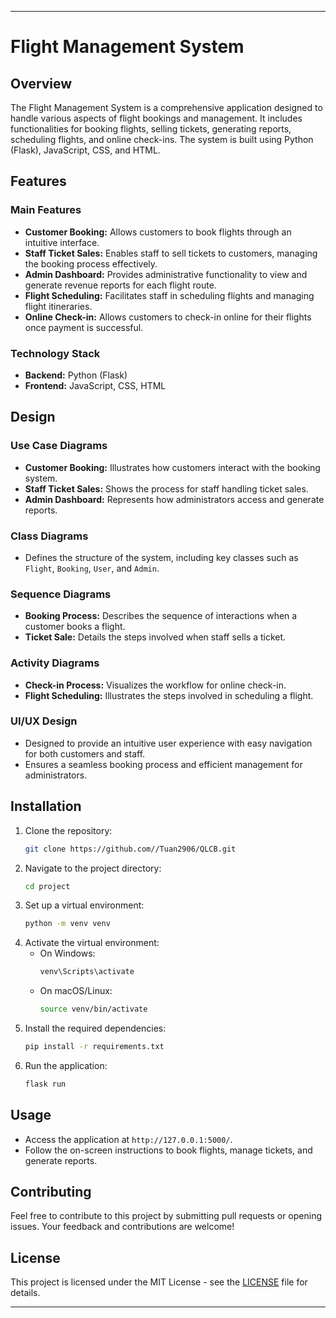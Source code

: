 
---

# Flight Management System

## Overview

The Flight Management System is a comprehensive application designed to handle various aspects of flight bookings and management. It includes functionalities for booking flights, selling tickets, generating reports, scheduling flights, and online check-ins. The system is built using Python (Flask), JavaScript, CSS, and HTML.

## Features

### Main Features

- **Customer Booking:** Allows customers to book flights through an intuitive interface.
- **Staff Ticket Sales:** Enables staff to sell tickets to customers, managing the booking process effectively.
- **Admin Dashboard:** Provides administrative functionality to view and generate revenue reports for each flight route.
- **Flight Scheduling:** Facilitates staff in scheduling flights and managing flight itineraries.
- **Online Check-in:** Allows customers to check-in online for their flights once payment is successful.

### Technology Stack

- **Backend:** Python (Flask)
- **Frontend:** JavaScript, CSS, HTML

## Design

### Use Case Diagrams
- **Customer Booking:** Illustrates how customers interact with the booking system.
- **Staff Ticket Sales:** Shows the process for staff handling ticket sales.
- **Admin Dashboard:** Represents how administrators access and generate reports.

### Class Diagrams
- Defines the structure of the system, including key classes such as `Flight`, `Booking`, `User`, and `Admin`.

### Sequence Diagrams
- **Booking Process:** Describes the sequence of interactions when a customer books a flight.
- **Ticket Sale:** Details the steps involved when staff sells a ticket.

### Activity Diagrams
- **Check-in Process:** Visualizes the workflow for online check-in.
- **Flight Scheduling:** Illustrates the steps involved in scheduling a flight.

### UI/UX Design
- Designed to provide an intuitive user experience with easy navigation for both customers and staff.
- Ensures a seamless booking process and efficient management for administrators.

## Installation

1. Clone the repository:
   ```bash
   git clone https://github.com//Tuan2906/QLCB.git
   ```
2. Navigate to the project directory:
   ```bash
   cd project
   ```
3. Set up a virtual environment:
   ```bash
   python -m venv venv
   ```
4. Activate the virtual environment:
   - On Windows:
     ```bash
     venv\Scripts\activate
     ```
   - On macOS/Linux:
     ```bash
     source venv/bin/activate
     ```
5. Install the required dependencies:
   ```bash
   pip install -r requirements.txt
   ```
6. Run the application:
   ```bash
   flask run
   ```

## Usage

- Access the application at `http://127.0.0.1:5000/`.
- Follow the on-screen instructions to book flights, manage tickets, and generate reports.

## Contributing

Feel free to contribute to this project by submitting pull requests or opening issues. Your feedback and contributions are welcome!

## License

This project is licensed under the MIT License - see the [LICENSE](LICENSE) file for details.

---

